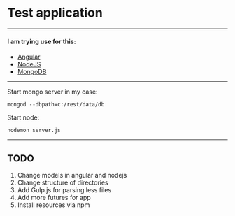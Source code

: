 # Test application

---

#### I am trying use for this:

* [Angular](https://angularjs.org)
* [NodeJS](https://nodejs.org/en/)
* [MongoDB](https://www.mongodb.org)

----

Start mongo server in my case:

    mongod --dbpath=c:/rest/data/db
   
Start node:

    nodemon server.js

---

## TODO

1. Change models in angular and nodejs
2. Change structure of directories
3. Add Gulp.js for parsing less files
4. Add more futures for app
5. Install resources via npm